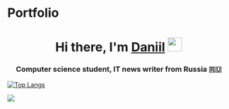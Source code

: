 # Portfolio

<h1 align="center">Hi there, I'm <a href="https://github.com/DemDim10" target="_blank">Daniil</a> 
<img src="https://github.com/blackcater/blackcater/raw/main/images/Hi.gif" height="32"/></h1>
<h3 align="center">Computer science student, IT news writer from Russia 🇷🇺</h3>


[![Top Langs](https://github-readme-stats.vercel.app/api/top-langs/?username=anuraghazra&layout=compact)](https://github.com/anuraghazra/github-readme-stats)

![](https://github-profile-summary-cards.vercel.app/api/cards/repos-per-language?username=daniilshat&theme=solarized_dark)
